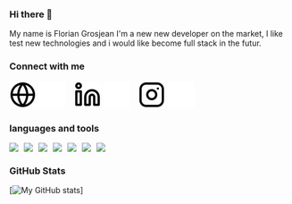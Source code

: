 ### Hi there 👋

My name is Florian Grosjean
I'm a new new developer on the market, I like test new technologies and i would like become full stack in the futur. 


### Connect with me

[![img_contact](./images/globe-light.svg)](https://mikecodeur.com#gh-light-mode-only)
[![img_contact](./images/globe-dark.svg)](https://mikecodeur.com#gh-dark-mode-only)
&nbsp;&nbsp;
[![img_contact](./images/linkedin-light.svg)](https://www.linkedin.com/in/florian-grosjean-314b7922a/#gh-light-mode-only)
[![img_contact](./images/linkedin-dark.svg)](https://www.linkedin.com/in/florian-grosjean-314b7922a/#gh-dark-mode-only)
&nbsp;&nbsp;
[![img_contact](./images/instagram-light.svg)](https://www.instagram.com/florian__gj/#gh-light-mode-only)
[![img_contact](./images/instagram-dark.svg)](https://www.instagram.com/florian__gj/#gh-dark-mode-only)

### languages and tools

<img align="left" width="26px" src="https://cdn.jsdelivr.net/gh/devicons/devicon/icons/php/php-original.svg" />
<img align="left" width="26px" src="https://cdn.jsdelivr.net/gh/devicons/devicon/icons/java/java-original.svg" />
<img align="left" width="26px" src="https://cdn.jsdelivr.net/gh/devicons/devicon/icons/javascript/javascript-original.svg" />
<img align="left" width="26px" src="https://cdn.jsdelivr.net/gh/devicons/devicon/icons/mysql/mysql-original.svg" />
<img align="left" width="26px" src="https://cdn.jsdelivr.net/gh/devicons/devicon/icons/linux/linux-original.svg" />
<img align="left" width="26px" src="https://cdn.jsdelivr.net/gh/devicons/devicon/icons/html5/html5-original.svg" />
<img align="left" width="26px" src="https://cdn.jsdelivr.net/gh/devicons/devicon/icons/visualstudio/visualstudio-plain.svg" />

&nbsp;&nbsp; 

### GitHub Stats  

[![My GitHub stats](https://github-readme-stats.vercel.app/api?username=FlorianGj777&show_icons=true&theme=tokyonight)]


<!--
### Recent Activity

<!--START_SECTION:activity-->
<!--
1. 🗣 Commented on [#79](https://github.com/FlorianGj777/github-activity-readme/issues/79) in [FlorianGj777/github-activity-readme](https://github.com/FlorianGj777/github-activity-readme)
2. 🎉 Merged PR [#36](https://github.com/FlorianGj777/csstox/pull/36) in [FlorianGj777/csstox](https://github.com/FlorianGj777/csstox)
3. 🎉 Merged PR [#40](https://github.com/FlorianGj777/scaffold-static/pull/40) in [FlorianGj777/scaffold-static](https://github.com/FlorianGj777/scaffold-static)
4. 🎉 Merged PR [#135](https://github.com/madlabsinc/teachcode/pull/135) in [madlabsinc/teachcode](https://github.com/madlabsinc/teachcode)
5. 🎉 Merged PR [#136](https://github.com/madlabsinc/teachcode/pull/136) in [madlabsinc/teachcode](https://github.com/madlabsinc/teachcode)
<!--END_SECTION:activity-->

